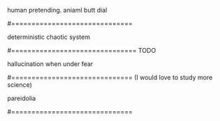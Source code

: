 human pretending.
aniaml butt dial

#==============================

deterministic chaotic system

#===============================
TODO

hallucination when under fear

#==============================
(I would love to study more science)

pareidolia

#==============================
